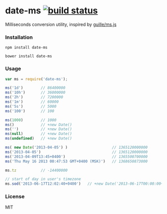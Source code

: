 date-ms [![build status](https://secure.travis-ci.org/artjock/date-ms.png)](http://travis-ci.org/artjock/date-ms)
=======
Milliseconds conversion utility, inspired by [guille/ms.js](https://github.com/guille/ms.js)

### Installation

```
npm install date-ms
```
```
bower install date-ms
```

### Usage

```js
var ms = require('date-ms');

ms('1d')        // 86400000
ms('10h')       // 36000000
ms('2h')        // 7200000
ms('1m')        // 60000
ms('5s')        // 5000
ms('100')       // 100

ms(1000)        // 1000
ms()            // +new Date()
ms('')          // +new Date()
ms(null)        // +new Date()
ms(undefined)   // +new Date()

ms( new Date('2013-04-05') )                    // 1365120000000
ms('2013-04-05')                                // 1365120000000
ms('2013-04-09T13:45+0400')                     // 1365500700000
ms('Thu May 16 2013 00:47:53 GMT+0400 (MSK)')   // 1368650873000

ms.tz           // -14400000

// start of day in user's timezone
ms.sod('2013-06-17T12:02:40+0400')   // +new Date('2013-06-17T00:00:00+0400')
```

### License

MIT
